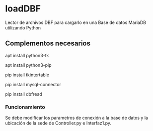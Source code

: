 # loadDBF
Lector de archivos DBF para cargarlo en una Base de datos MariaDB utilizando Python

## Complementos necesarios
apt install python3-tk

apt install python3-pip

pip install tkintertable

pip install mysql-connector

pip install dbfread

### Funcionamiento
Se debe modificar los parametros de conexión a la base de datos y la ubicación de la sede de Controller.py e Interfaz1.py.


